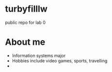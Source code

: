 # turbyfilllw
public repo for lab 0
# About me
* Information systems major
* Hobbies include video games, sports, travelling
* 
